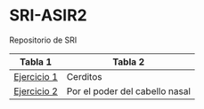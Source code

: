 # SRI-ASIR2
Repositorio de SRI

| Tabla 1  | Tabla 2 |
| ------------- | ------------- |
| [Ejercicio 1]()  | Cerditos  |
| [Ejercicio 2]()  | Por el poder del cabello nasal  |

